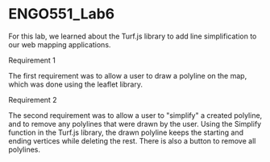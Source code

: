 # ENGO551_Lab6

For this lab, we learned about the Turf.js library to add line simplification to our web mapping applications.

Requirement 1

The first requirement was to allow a user to draw a polyline on the map, which was done using the leaflet library.

Requirement 2

The second requirement was to allow a user to "simplify" a created polyline, and to remove any polylines that were drawn by the user.
Using the Simplify function in the Turf.js library, the drawn polyline keeps the starting and ending vertices while deleting the rest.
There is also a button to remove all polylines.